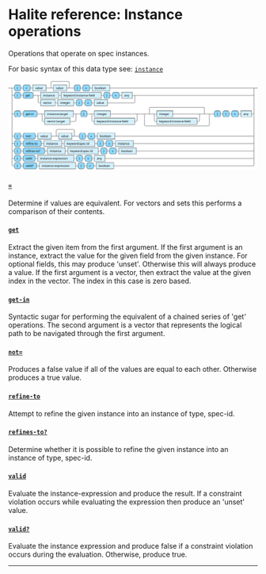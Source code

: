 <!---
  This markdown file was generated. Do not edit.
  -->

# Halite reference: Instance operations

Operations that operate on spec instances.

For basic syntax of this data type see: [`instance`](halite_basic-syntax-reference.md#instance)

!["instance-op"](../halite-bnf-diagrams/instance-op.svg)

#### [`=`](halite_full-reference.md#_E)

Determine if values are equivalent. For vectors and sets this performs a comparison of their contents.

#### [`get`](halite_full-reference.md#get)

Extract the given item from the first argument. If the first argument is an instance, extract the value for the given field from the given instance. For optional fields, this may produce 'unset'. Otherwise this will always produce a value. If the first argument is a vector, then extract the value at the given index in the vector. The index in this case is zero based.

#### [`get-in`](halite_full-reference.md#get-in)

Syntactic sugar for performing the equivalent of a chained series of 'get' operations. The second argument is a vector that represents the logical path to be navigated through the first argument.

#### [`not=`](halite_full-reference.md#not_E)

Produces a false value if all of the values are equal to each other. Otherwise produces a true value.

#### [`refine-to`](halite_full-reference.md#refine-to)

Attempt to refine the given instance into an instance of type, spec-id.

#### [`refines-to?`](halite_full-reference.md#refines-to_Q)

Determine whether it is possible to refine the given instance into an instance of type, spec-id.

#### [`valid`](halite_full-reference.md#valid)

Evaluate the instance-expression and produce the result. If a constraint violation occurs while evaluating the expression then produce an 'unset' value.

#### [`valid?`](halite_full-reference.md#valid_Q)

Evaluate the instance expression and produce false if a constraint violation occurs during the evaluation. Otherwise, produce true.

---
